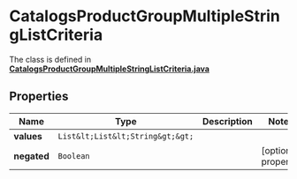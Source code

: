 

# CatalogsProductGroupMultipleStringListCriteria

The class is defined in **[CatalogsProductGroupMultipleStringListCriteria.java](../../src/main/java/org/openapitools/model/CatalogsProductGroupMultipleStringListCriteria.java)**

## Properties

Name | Type | Description | Notes
------------ | ------------- | ------------- | -------------
**values** | `List&lt;List&lt;String&gt;&gt;` |  | 
**negated** | `Boolean` |  |  [optional property]




